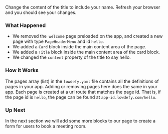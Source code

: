 Change the content of the title to include your name. Refresh your browser and you should see your changes.

### What Happened

- We removed the` welcome` page preloaded on the app, and created a new page with type `PageHeaderMenu` and id `hello`.
- We added a `Card` block inside the main content area of the page.
- We added a `Title` block inside the main content area of the card block.
- We changed the `content` property of the title to say hello.

### How it Works

The pages array (list) in the `lowdefy.yaml` file contains all the definitions of pages in your app. Adding or removing pages here does the same in your app. Each page is created at a url route that matches the page id. That is, if the page id is `hello`, the page can be found at `app-id.lowdefy.com/hello`.

### Up Next

In the next section we will add some more blocks to our page to create a form for users to book a meeting room.

